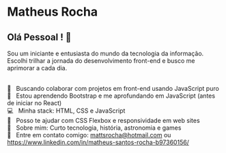 # Matheus Rocha

## Olá Pessoal ! 👋
Sou um iniciante e entusiasta do mundo da tecnologia da informação.
Escolhi trilhar a jornada do desenvolvimento front-end e busco me aprimorar a cada dia.

 <br/> :yellow_heart: &nbsp; Buscando colaborar com projetos em front-end usando JavaScript puro
 <br/> :rocket: &nbsp; Estou aprendendo Bootstrap e me aprofundando em JavaScript (antes de iniciar no React)
 <br/> :computer: &nbsp; Minha stack: HTML, CSS e JavaScript
 <br/> :handshake: &nbsp; Posso te ajudar com CSS Flexbox e responsividade em web sites
 <br/> 💬  &nbsp; Sobre mim: Curto tecnologia, história, astronomia e games
 <br/> :email: &nbsp; Entre em contato comigo: mattsrocha@hotmail.com ou https://www.linkedin.com/in/matheus-santos-rocha-b97360156/

